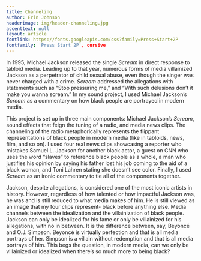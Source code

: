 ```yaml
---
title: Channeling
author: Erin Johnson
headerimage: img/header-channeling.jpg
accenttext: null
layout: article
fontlink: https://fonts.googleapis.com/css?family=Press+Start+2P
fontfamily: 'Press Start 2P', cursive
---
```

In 1995, Michael Jackson released the single *Scream* in direct response to tabloid media. Leading up to that year, numerous forms of media villainized Jackson as a perpetrator of child sexual abuse, even though the singer was never charged with a crime. *Scream* addressed the allegations with statements such as “Stop pressuring me,” and “With such delusions don’t it make you wanna scream.” In my sound project, I used Michael Jackson’s *Scream* as a commentary on how black people are portrayed in modern media.

This project is set up in three main components: Michael Jackson’s *Scream*, sound effects that feign the tuning of a radio, and media news clips. The channeling of the radio metaphorically represents the flippant representations of black people in modern media (like in tabloids, news, film, and so on). I used four real news clips showcasing a reporter who mistakes Samuel L. Jackson for another black actor, a guest on CNN who uses the word “slaves” to reference black people as a whole, a man who justifies his opinion by saying his father lost his job coming to the aid of a black woman, and Toni Lahren stating she doesn’t see color. Finally, I used *Scream* as an ironic commentary to tie all of the components together.

Jackson, despite allegations, is considered one of the most iconic artists in history. However, regardless of how talented or how impactful Jackson was, he was and is still reduced to what media makes of him. He is still viewed as an image that my four clips represent- black before anything else. Media channels between the idealization and the villainization of black people. Jackson can only be idealized for his fame or only be villainized for his allegations, with no in between. It is the difference between, say, Beyoncé and O.J. Simpson. Beyoncé is virtually perfection and that is all media portrays of her. Simpson is a villain without redemption and that is all media portrays of him. This begs the question, in modern media, can we only be villainized or idealized when there’s so much more to being black?
